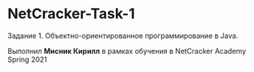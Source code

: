 # NetCracker-Task-1

Задание 1. Объектно-ориентированное программирование в Java.

Выполнил **Мисник Кирилл** в рамках обучения в NetCracker Academy Spring 2021
